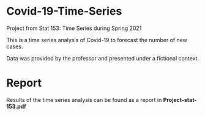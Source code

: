 # Covid-19-Time-Series
Project from Stat 153: Time Series during Spring 2021  

This is a time series analysis of Covid-19 to forecast the number of new cases.

Data was provided by the professor and presented under a fictional context.


# Report
Results of the time series analysis can be found as a report in **Project-stat-153.pdf**
